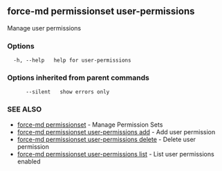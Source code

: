 ## force-md permissionset user-permissions

Manage user permissions

### Options

```
  -h, --help   help for user-permissions
```

### Options inherited from parent commands

```
      --silent   show errors only
```

### SEE ALSO

* [force-md permissionset](force-md_permissionset.md)	 - Manage Permission Sets
* [force-md permissionset user-permissions add](force-md_permissionset_user-permissions_add.md)	 - Add user permission
* [force-md permissionset user-permissions delete](force-md_permissionset_user-permissions_delete.md)	 - Delete user permission
* [force-md permissionset user-permissions list](force-md_permissionset_user-permissions_list.md)	 - List user permissions enabled

